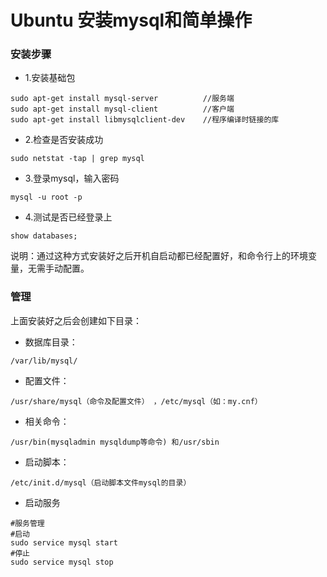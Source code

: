 # Ubuntu 安装mysql和简单操作

### 安装步骤
- 1.安装基础包
```
sudo apt-get install mysql-server          //服务端
sudo apt-get install mysql-client          //客户端
sudo apt-get install libmysqlclient-dev    //程序编译时链接的库
```

- 2.检查是否安装成功
```
sudo netstat -tap | grep mysql
```

- 3.登录mysql，输入密码
```
mysql -u root -p 
```

- 4.测试是否已经登录上
```
show databases;
```
说明：通过这种方式安装好之后开机自启动都已经配置好，和命令行上的环境变量，无需手动配置。

### 管理
上面安装好之后会创建如下目录：
- 数据库目录：
```
/var/lib/mysql/
```

- 配置文件：
```
/usr/share/mysql（命令及配置文件） ，/etc/mysql（如：my.cnf）
```

- 相关命令：
```
/usr/bin(mysqladmin mysqldump等命令) 和/usr/sbin
```

- 启动脚本：
```
/etc/init.d/mysql（启动脚本文件mysql的目录）
```


- 启动服务
```
#服务管理
#启动
sudo service mysql start
#停止
sudo service mysql stop
```